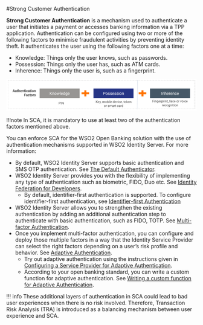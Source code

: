 #Strong Customer Authentication

**Strong Customer Authentication** is a mechanism used to authenticate a user that initiates a payment or accesses banking 
information via a TPP application. Authentication can be configured using two or more of the following factors 
to  minimise fraudulent activities by preventing identity theft. It authenticates the user using the following factors 
one at a time:

- Knowledge: Things only the user knows, such as passwords.
- Possession: Things only the user has, such as ATM cards.
- Inherence: Things only the user is, such as a fingerprint.

![authentication factors](../assets/img/get-started/open-banking-requirements/authentication-factors.png)

!!!note
    In SCA, it is mandatory to use at least two of the authentication factors mentioned above.
    
You can enforce SCA for the WSO2 Open Banking solution with the use of authentication mechanisms supported in
WSO2 Identity Server. For more information:

- By default, WSO2 Identity Server supports basic authentication and SMS OTP authentication. See [The Default Authenticator](https://is.docs.wso2.com/en/latest/learn/writing-a-new-oauth-client-authenticator/#the-default-authenticator).
- WSO2 Identity Server provides you with the flexibility of implementing any type of authentication such as biometric, FIDO, Duo etc. See [Identity Federation for Developers](https://is.docs.wso2.com/en/latest/develop/writing-a-custom-federated-authenticator/).
    - By default, identifier-first authentication is supported. To configure identifier-first authentication, see [Identifier-first Authentication]()
- WSO2 Identity Server allows you to strengthen the existing authentication by adding an additional authentication step 
to authenticate with basic authentication, such as FIDO, TOTP. See [Multi-factor Authentication](https://is.docs.wso2.com/en/latest/learn/multi-factor-authentication/).
- Once you implement multi-factor authentication, you can configure and deploy those multiple factors in a way that the 
Identity Service Provider can select the right factors depending on a user’s risk profile and behavior. See [Adaptive Authentication](https://is.docs.wso2.com/en/latest/learn/adaptive-authentication/).
    - Try out adaptive authentication using the instructions given in [Configuring a Service Provider for Adaptive Authentication](https://is.docs.wso2.com/en/latest/learn/configuring-a-service-provider-for-adaptive-authentication/).
    - According to your open banking standard, you can write a custom function for adaptive authentication. See [Writing a custom function for Adaptive Authentication](https://is.docs.wso2.com/en/latest/develop/writing-custom-functions-for-adaptive-authentication/).

!!! info
    These additional layers of authentication in SCA could lead to bad user experiences when there is no risk involved. 
    Therefore, Transaction Risk Analysis (TRA) is introduced as a balancing mechanism between user experience and SCA.